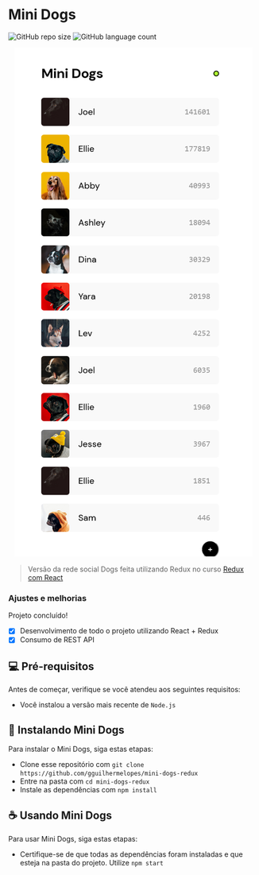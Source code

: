# Mini Dogs 

![GitHub repo size](https://img.shields.io/github/repo-size/gguilhermelopes/mini-dogs-redux?style=for-the-badge)
![GitHub language count](https://img.shields.io/github/languages/count/gguilhermelopes/mini-dogs-redux?style=for-the-badge)

<p align="center">
<img src="./minidogs.png" alt="preview img">
</p>

> Versão da rede social Dogs feita utilizando Redux no curso [Redux com React](https://www.origamid.com/curso/redux-com-react)

### Ajustes e melhorias

Projeto concluído!

- [x] Desenvolvimento de todo o projeto utilizando React + Redux
- [x] Consumo de REST API 

## 💻 Pré-requisitos

Antes de começar, verifique se você atendeu aos seguintes requisitos:

* Você instalou a versão mais recente de `Node.js`

## 🚀 Instalando Mini Dogs

Para instalar o Mini Dogs, siga estas etapas:

* Clone esse repositório com `git clone https://github.com/gguilhermelopes/mini-dogs-redux`
* Entre na pasta com `cd mini-dogs-redux`
* Instale as dependências com `npm install`

## ☕ Usando Mini Dogs

Para usar Mini Dogs, siga estas etapas:

* Certifique-se de que todas as dependências foram instaladas e que esteja na pasta do projeto. Utilize `npm start`
